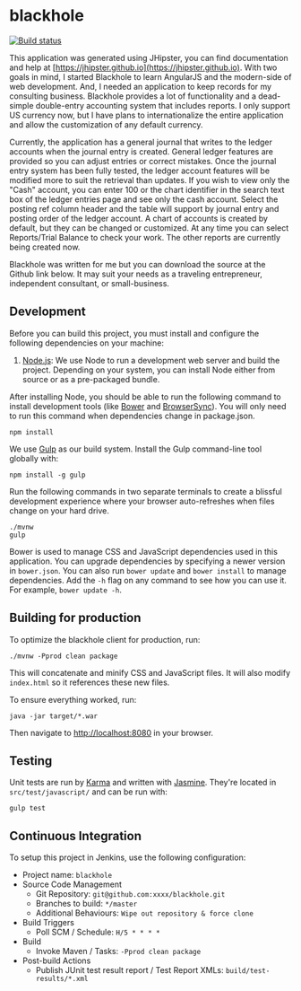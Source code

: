 # blackhole

[![Build status](https://travis-ci.org/dlwhitehurst/blackhole.svg?branch=master)](https://travis-ci.org/dlwhitehurst/blackhole)

This application was generated using JHipster, you can find documentation and help at [https://jhipster.github.io](https://jhipster.github.io).
With two goals in mind, I started Blackhole to learn AngularJS and the modern-side of web development. And, I needed an application to keep
records for my consulting business. Blackhole provides a lot of functionality and a dead-simple double-entry accounting system that includes
reports. I only support US currency now, but I have plans to internationalize the entire application and allow the customization of any default
currency.

Currently, the application has a general journal that writes to the ledger accounts when the journal entry is created. General ledger features
are provided so you can adjust entries or correct mistakes. Once the journal entry system has been fully tested, the ledger account features will
be modified more to suit the retrieval than updates. If you wish to view only the "Cash" account, you can enter 100 or the chart identifier in the
search text box of the ledger entries page and see only the cash account. Select the posting ref column header and the table will support by journal
entry and posting order of the ledger account. A chart of accounts is created by default, but they can be changed or customized. At any time you can
select Reports/Trial Balance to check your work. The other reports are currently being created now.

Blackhole was written for me but you can download the source at the Github link below. It may suit your needs as a traveling entrepreneur, independent
consultant, or small-business.

## Development

Before you can build this project, you must install and configure the following dependencies on your machine:

1. [Node.js][]: We use Node to run a development web server and build the project.
   Depending on your system, you can install Node either from source or as a pre-packaged bundle.

After installing Node, you should be able to run the following command to install development tools (like
[Bower][] and [BrowserSync][]). You will only need to run this command when dependencies change in package.json.

    npm install

We use [Gulp][] as our build system. Install the Gulp command-line tool globally with:

    npm install -g gulp

Run the following commands in two separate terminals to create a blissful development experience where your browser
auto-refreshes when files change on your hard drive.

    ./mvnw
    gulp

Bower is used to manage CSS and JavaScript dependencies used in this application. You can upgrade dependencies by
specifying a newer version in `bower.json`. You can also run `bower update` and `bower install` to manage dependencies.
Add the `-h` flag on any command to see how you can use it. For example, `bower update -h`.


## Building for production

To optimize the blackhole client for production, run:

    ./mvnw -Pprod clean package

This will concatenate and minify CSS and JavaScript files. It will also modify `index.html` so it references
these new files.

To ensure everything worked, run:

    java -jar target/*.war

Then navigate to [http://localhost:8080](http://localhost:8080) in your browser.

## Testing

Unit tests are run by [Karma][] and written with [Jasmine][]. They're located in `src/test/javascript/` and can be run with:

    gulp test



## Continuous Integration

To setup this project in Jenkins, use the following configuration:

* Project name: `blackhole`
* Source Code Management
    * Git Repository: `git@github.com:xxxx/blackhole.git`
    * Branches to build: `*/master`
    * Additional Behaviours: `Wipe out repository & force clone`
* Build Triggers
    * Poll SCM / Schedule: `H/5 * * * *`
* Build
    * Invoke Maven / Tasks: `-Pprod clean package`
* Post-build Actions
    * Publish JUnit test result report / Test Report XMLs: `build/test-results/*.xml`

[JHipster]: https://jhipster.github.io/
[Node.js]: https://nodejs.org/
[Bower]: http://bower.io/
[Gulp]: http://gulpjs.com/
[BrowserSync]: http://www.browsersync.io/
[Karma]: http://karma-runner.github.io/
[Jasmine]: http://jasmine.github.io/2.0/introduction.html
[Protractor]: https://angular.github.io/protractor/
